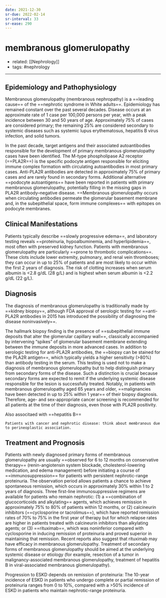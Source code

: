 ```yaml
---
date: 2021-12-30
sr-due: 2022-02-14
sr-interval: 33
sr-ease: 290
---
```


# membranous glomerulopathy

- related: [[Nephrology]]
- tags: #nephrology
---

## Epidemiology and Pathophysiology

Membranous glomerulopathy (membranous nephropathy) is a ==leading cause== of the ==nephrotic syndrome in White adults==. Epidemiology has remained constant over the past several decades. Disease occurs at an approximate rate of 1 case per 100,000 persons per year, with a peak incidence between 30 and 50 years of age. Approximately 75% of cases are considered primary; the remaining 25% are considered secondary to systemic diseases such as systemic lupus erythematosus, hepatitis B virus infection, and solid tumors.

In the past decade, target antigens and their associated autoantibodies responsible for the development of primary membranous glomerulopathy cases have been identified. The M-type phospholipase A2 receptor (==PLA2R==) is the specific podocyte antigen responsible for eliciting immune complex formation with circulating autoantibodies in most primary cases. Anti-PLA2R antibodies are detected in approximately 75% of primary cases and are rarely found in secondary forms. Additional alternative ==podocyte autoantigens== have been reported in patients with primary membranous glomerulopathy, potentially filling in the missing gaps in PLA2R antibody–negative disease. ==Membranous glomerulopathy occurs when circulating antibodies permeate the glomerular basement membrane and, in the subepithelial space, form immune complexes== with epitopes on podocyte membranes.

## Clinical Manifestations

Patients typically describe ==slowly progressive edema==, and laboratory testing reveals ==proteinuria, hypoalbuminemia, and hyperlipidemia==, most often with preserved kidney function. Patients with membranous glomerulopathy are particularly ==prone to thrombotic complications==. These clots include lower extremity, pulmonary, and renal vein thromboses; they can occur in up to 25% of patients and are most likely to occur within the first 2 years of diagnosis. The risk of clotting increases when serum albumin is <2.8 g/dL (28 g/L) and is highest when serum albumin is <2.2 g/dL (22 g/L).

## Diagnosis

The diagnosis of membranous glomerulopathy is traditionally made by ==kidney biopsy==, although FDA approval of serologic testing for ==anti-PLA2R antibodies in 2015 has introduced the possibility of diagnosing the disease noninvasively==.

The hallmark biopsy finding is the presence of ==subepithelial immune deposits that alter the glomerular capillary wall==, classically accompanied by intervening “spikes” of glomerular basement membrane extending between the immune deposits in more advanced cases. In addition to serologic testing for anti-PLA2R antibodies, the ==biopsy can be stained for the PLA2R antigen==, which typically yields a higher sensitivity (>80%) than antibody testing in the serum. This testing is used not to make a diagnosis of membranous glomerulopathy but to help distinguish primary from secondary forms of the disease. Such a distinction is crucial because secondary forms are expected to remit if the underlying systemic disease responsible for the lesion is successfully treated. Notably, in patients with membranous glomerulopathy aged 65 years and older, ==malignancies have been detected in up to 25% within 1 year== of their biopsy diagnosis. Therefore, age- and sex-appropriate cancer screening is recommended for all patients at the time of their diagnosis, even those with PLA2R positivity.

Also associtaed with ==hepatitis B==

```ad-note
Patients with cancer and nephrotic disease: think about membranous due to perineoplastic association.
```

## Treatment and Prognosis

Patients with newly diagnosed primary forms of membranous glomerulopathy are usually ==observed for 6 to 12 months on conservative therapy== (renin-angiotensin system blockade, cholesterol-lowering medication, and edema management) before initiating a course of ==immunosuppression== for patients with persistent nephrotic-range proteinuria. The observation period allows patients a chance to achieve spontaneous remission, which occurs in approximately 30% within 1 to 2 years of diagnosis. Three first-line immunosuppressive regimens are available for patients who remain nephrotic: (1) a ==combination of glucocorticoids and alkylating== agents, which achieves remission in approximately 75% to 80% of patients within 12 months, or (2) calcineurin inhibitors (==cyclosporine or tacrolimus==), which have reported remission rates of 70% to 75% in the first year of therapy but for which relapse rates are higher in patients treated with calcineurin inhibitors than alkylating agents; or (3) ==rituximab==, which was noninferior compared with cyclosporine in inducing remission of proteinuria and proved superior in maintaining that remission. Recent reports also suggest that rituximab may have efficacy in membranous glomerulopathy. Treatment of secondary forms of membranous glomerulopathy should be aimed at the underlying systemic disease or etiology (for example, resection of a tumor in malignancy-associated membranous glomerulopathy, treatment of hepatitis B in viral-associated membranous glomerulopathy).

Progression to ESKD depends on remission of proteinuria: The 10-year incidence of ESKD in patients who undergo complete or partial remission of proteinuria ranges from 0 to 10%, compared with a >50% incidence of ESKD in patients who maintain nephrotic-range proteinuria.
